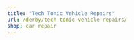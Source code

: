 ```yaml
---
title: "Tech Tonic Vehicle Repairs"
url: /derby/tech-tonic-vehicle-repairs/
shop: car repair
---
```

